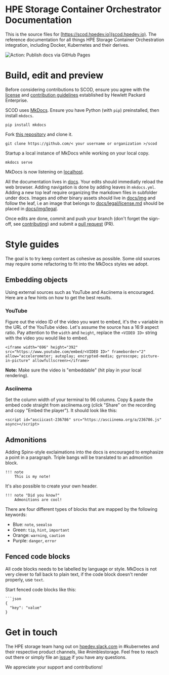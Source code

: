 # HPE Storage Container Orchestrator Documentation
This is the source files for [https://scod.hpedev.io](scod.hpedev.io). The reference documentation for all things HPE Storage Container Orchestration integration, including Docker, Kubernetes and their derives.

![Action: Publish docs via GitHub Pages](https://github.com/hpe-storage/scod/workflows/Publish%20docs%20via%20GitHub%20Pages/badge.svg)

# Build, edit and preview
Before considering contributions to SCOD, ensure you agree with the [license](docs/legal/license.md) and [contribution guidelines](docs/legal/contributing.md) established by Hewlett Packard Enterprise.

SCOD uses [MkDocs](https://www.mkdocs.org). Ensure you have Python (with `pip`) preinstalled, then install `mkdocs`.

```
pip install mkdocs
```

Fork [this repository](https://github.com/hpe-storage/scod/fork) and clone it.

```
git clone https://github.com/< your username or organization >/scod
```

Startup a local instance of MkDocs while working on your local copy.

```
mkdocs serve
```

MkDocs is now listening on [localhost](http://127.0.0.1:8000).

All the documentation lives in [docs](docs). Your edits should immediatly reload the web browser. Adding navigation is done by adding leaves in `mkdocs.yml`. Adding a new top leaf require organizing the markdown files in subfolder under docs. Images and other binary assets should live in [docs/img](docs/img) and follow the leaf, i.e an image that belongs to [docs/legal/license.md](docs/legal/license.md) should be placed in [docs/img/legal](docs/img/legal).

Once edits are done, commit and push your branch (don't forget the sign-off, see [contributing](docs/legal/contributing.md)) and submit a [pull request](https://github.com/hpe-storage/scod/pulls) (PR).

# Style guides
The goal is to try keep content as cohesive as possible. Some old sources may require some refactoring to fit into the MkDocs styles we adopt.

## Embedding objects
Using external sources such as YouTube and Asciinema is encouraged. Here are a few hints on how to get the best results.

### YouTube
Figure out the video ID of the video you want to embed, it's the `v` variable in the URL of the YouTube video. Let's assume the source has a 16:9 aspect ratio. Pay attention to the `width` and `height`, replace the `<VIDEO ID>` string with the video you would like to embed.

```
<iframe width="696" height="392" src="https://www.youtube.com/embed/<VIDEO ID>" frameborder="2" allow="accelerometer; autoplay; encrypted-media; gyroscope; picture-in-picture" allowfullscreen></iframe>
```

**Note:** Make sure the video is "embeddable" (hit play in your local rendering).

### Asciinema
Set the column width of your terminal to 96 columns. Copy & paste the embed code straight from asciinema.org (click "Share" on the recording and copy "Embed the player"). It should look like this:
```
<script id="asciicast-236786" src="https://asciinema.org/a/236786.js" async></script>
```

## Admonitions
Adding Spinx-style exclaimations into the docs is encouraged to emphasize a point in a paragraph. Triple bangs will be translated to an admonition block.

```
!!! note
    This is my note!
```

It's also possible to create your own header.
```
!!! note "Did you know?"
    Admonitions are cool!
```

There are four different types of blocks that are mapped by the following keywords:

* Blue: `note`, `seealso`
* Green: `tip`, `hint`, `important`
* Orange: `warning`, `caution`
* Purple: `danger`, `error`

## Fenced code blocks
All code blocks needs to be labelled by language or style. MkDocs is not very clever to fall back to plain text, if the code block doesn't render properly, use `text`.

Start fenced code blocks like this:
```
```json
{ 
  "key": "value"
}
```

# Get in touch
The HPE storage team hang out on [hpedev.slack.com](https://hpedev.slack.com) in #kubernetes and their respective product channels, like #nimblestorage. Feel free to reach out there or simply file an [issue](//github.com/hpe-storage/scod/issues) if you have any questions.

We appreciate your support and contributions!

